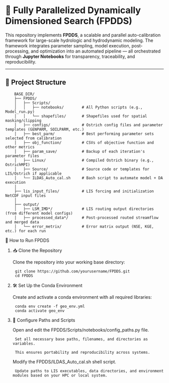# 🚀 Fully Parallelized Dynamically Dimensioned Search (FPDDS)

This repository implements **FPDDS**, a scalable and parallel auto-calibration framework for large-scale hydrologic and hydrodynamic modeling. The framework integrates parameter sampling, model execution, post-processing, and optimization into an automated pipeline — all orchestrated through **Jupyter Notebooks** for transparency, traceability, and reproducibility.

---

## 📂 Project Structure
        BASE_DIR/
        ├── FPDDS/
        │   ├── Scripts/
        │   │   ├── notebooks/        # All Python scripts (e.g., Model_run.py)
        │   │   └── shapefiles/       # Shapefiles used for spatial masking/clipping
        │   ├── configs/              # Ostrich config files and parameter templates (GENPARM, SOILPARM, etc.)
        │   ├── best_parm/            # Best performing parameter sets selected from calibration
        │   ├── obj_function/         # CSVs of objective function and other metrics
        │   ├── param_save/           # Backup of each iteration's parameter files
        │   ├── Linux/                # Compiled Ostrich binary (e.g., OstrichMPI)
        │   ├── Source/               # Source code or templates for LIS/Ostrich if applicable
        │   └── ILDAS_Auto_cal.sh     # Bash script to automate model + DA execution
        │
        ├── lis_input_files/          # LIS forcing and initialization NetCDF input files
        │
        ├── output/
        │   ├── LSM_IMD*/             # LIS routing output directories (from different model configs)
        │   ├── processed_data*/      # Post-processed routed streamflow and merged data
        │   └── error_metrix/         # Error matrix output (NSE, KGE, etc.) for each run





🚀 How to Run FPDDS
1. 📥 Clone the Repository

    Clone the repository into your working base directory:

        git clone https://github.com/yourusername/FPDDS.git
        cd FPDDS

2. 🛠️ Set Up the Conda Environment

    Create and activate a conda environment with all required libraries:

        conda env create -f geo_env.yml
        conda activate geo_env


3. 📝 Configure Paths and Scripts

    Open and edit the FPDDS/Scripts/notebooks/config_paths.py file.

        Set all necessary base paths, filenames, and directories as variables.

        This ensures portability and reproducibility across systems.

    Modify the FPDDS/ILDAS_Auto_cal.sh shell script.

        Update paths to LIS executables, data directories, and environment modules based on your HPC or local system.

    
